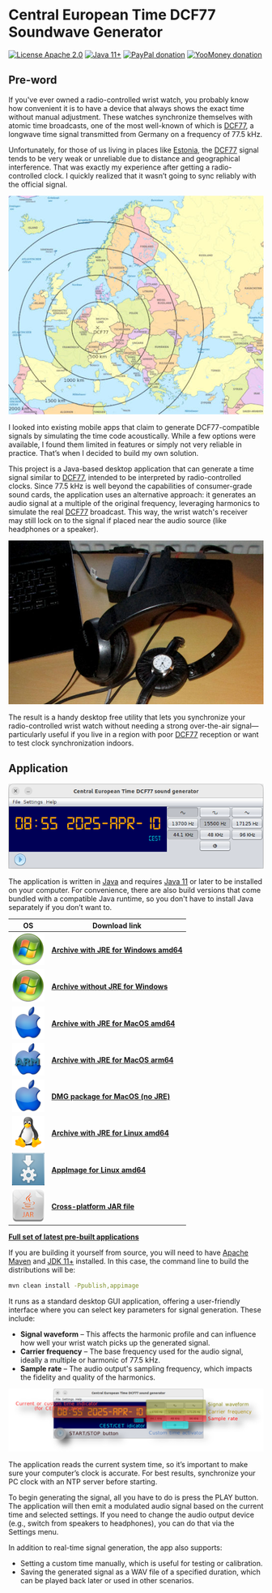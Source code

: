 # Central European Time DCF77 Soundwave Generator

[![License Apache 2.0](https://img.shields.io/badge/license-Apache%20License%202.0-green.svg)](http://www.apache.org/licenses/LICENSE-2.0)
[![Java 11+](https://img.shields.io/badge/java-11%2b-green.svg)](https://bell-sw.com/pages/downloads/#jdk-21-lts)
[![PayPal donation](https://img.shields.io/badge/donation-PayPal-cyan.svg)](https://www.paypal.com/cgi-bin/webscr?cmd=_s-xclick&hosted_button_id=AHWJHJFBAWGL2)
[![YooMoney donation](https://img.shields.io/badge/donation-Yoo.money-blue.svg)](https://yoomoney.ru/to/41001158080699)

## Pre-word

If you've ever owned a radio-controlled wrist watch, you probably know how convenient it is to have a device that always shows
the exact time without manual adjustment. These watches synchronize themselves with atomic time broadcasts, one of the
most well-known of which is [DCF77](https://en.wikipedia.org/wiki/DCF77), a longwave time signal transmitted from Germany on a frequency of 77.5 kHz.

Unfortunately, for those of us living in places like [Estonia](https://en.wikipedia.org/wiki/Estonia), the [DCF77](https://en.wikipedia.org/wiki/DCF77) signal tends to be very weak or unreliable due
to distance and geographical interference. That was exactly my experience after getting a radio-controlled clock. I
quickly realized that it wasn’t going to sync reliably with the official signal.

![DCF77 Europe map](assets/Europe_DCF77_de.jpg)

I looked into existing mobile apps that claim to generate DCF77-compatible signals by simulating the time code
acoustically. While a few options were available, I found them limited in features or simply not very reliable in
practice. That’s when I decided to build my own solution.

This project is a Java-based desktop application that can generate a time signal similar to [DCF77](https://en.wikipedia.org/wiki/DCF77), intended to be
interpreted by radio-controlled clocks. Since 77.5 kHz is well beyond the capabilities of consumer-grade sound cards,
the application uses an alternative approach: it generates an audio signal at a multiple of the original frequency,
leveraging harmonics to simulate the real [DCF77](https://en.wikipedia.org/wiki/DCF77) broadcast. This way, the wrist watch's receiver may still lock on to the
signal if placed near the audio source (like headphones or a speaker).

![Headphones as an antenna](assets/dcf77_application_in_action.jpg)

The result is a handy desktop free utility that lets you synchronize your radio-controlled wrist watch without needing a
strong
over-the-air signal—particularly useful if you live in a region with poor [DCF77](https://en.wikipedia.org/wiki/DCF77) reception or want to test clock
synchronization indoors.

## Application

![Application look](assets/applook.png)

The application is written in [Java](https://en.wikipedia.org/wiki/Java_(programming_language)) and
requires [Java 11](https://bell-sw.com/pages/downloads/#jdk-21-lts) or later to be installed on your computer. For
convenience,
there are also build versions that come bundled with a compatible Java runtime, so you don't have to install Java
separately if you don’t want to.

| OS                                           | Download link                                                                                                                                               | 
|----------------------------------------------|-------------------------------------------------------------------------------------------------------------------------------------------------------------|
| ![Windows](assets/icons/win64x64.png)        | __[Archive with JRE for Windows amd64](https://github.com/raydac/dcf77-soundwave/releases/download/1.0.1/dcf77-soundwave-app-1.0.1-windows-jdk-amd64.zip)__ |
| ![Windows](assets/icons/win64x64.png)        | __[Archive without JRE for Windows](https://github.com/raydac/dcf77-soundwave/releases/download/1.0.1/dcf77-soundwave-app-1.0.1.exe)__                      |
| ![OSX](assets/icons/macos64x64.png)          | __[Archive with JRE for MacOS amd64](https://github.com/raydac/dcf77-soundwave/releases/download/1.0.1/dcf77-soundwave-app-1.0.1-macos-jdk-amd64.zip)__     |
| ![OSX Arm64](assets/icons/macosarm64x64.png) | __[Archive with JRE for MacOS arm64](https://github.com/raydac/dcf77-soundwave/releases/download/1.0.1/dcf77-soundwave-app-1.0.1-macos-jdk-aarch64.zip)__   |
| ![OSX](assets/icons/macos64x64.png)          | __[DMG package for MacOS (no JRE)](https://github.com/raydac/dcf77-soundwave/releases/download/1.0.1/dcf77-soundwave-app_1.0.1.dmg)__                       |
| ![Linux](assets/icons/linux64x64.png)        | __[Archive with JRE for Linux amd64](https://github.com/raydac/dcf77-soundwave/releases/download/1.0.1/dcf77-soundwave-app-1.0.1-linux-jdk-amd64.tar.gz)__  |
| ![Linux](assets/icons/appimage64x64.png)     | __[AppImage for Linux amd64](https://github.com/raydac/dcf77-soundwave/releases/download/1.0.1/dcf77-soundwave-app-1.0.1-x86_64.AppImage)__                 |
| ![Java](assets/icons/java64x64.png)          | __[Cross-platform JAR file](https://github.com/raydac/dcf77-soundwave/releases/download/1.0.1/dcf77-soundwave-app-1.0.1.jar)__                              | 

__[Full set of latest pre-built applications](https://github.com/raydac/dcf77-soundwave/releases/latest)__

If you are building it yourself from source, you will need to have [Apache Maven](https://maven.apache.org/)
and [JDK 11+](https://bell-sw.com/pages/downloads/#jdk-21-lts) installed. In this case, the command line to build the
distributions will be:

```bash
mvn clean install -Ppublish,appimage
```

It runs as a standard desktop GUI application, offering a user-friendly interface where you can select key parameters
for signal generation. These include:

- __Signal waveform__ – This affects the harmonic profile and can influence how well your wrist watch picks up the generated
  signal. 
- __Carrier frequency__ – The base frequency used for the audio signal, ideally a multiple or harmonic of 77.5 kHz.
- __Sample rate__ – The audio output's sampling frequency, which impacts the fidelity and quality of the harmonics.

![GUI elements](assets/gui_elements.png)

The application reads the current system time, so it’s important to make sure your computer’s clock is accurate. For
best results, synchronize your PC clock with an NTP server before starting.

To begin generating the signal, all you have to do is press the PLAY button. The application will then emit a modulated
audio signal based on the current time and selected settings. If you need to change the audio output device (e.g.,
switch from speakers to headphones), you can do that via the Settings menu.

In addition to real-time signal generation, the app also supports:

- Setting a custom time manually, which is useful for testing or calibration.
- Saving the generated signal as a WAV file of a specified duration, which can be played back later or used in other
  scenarios.
